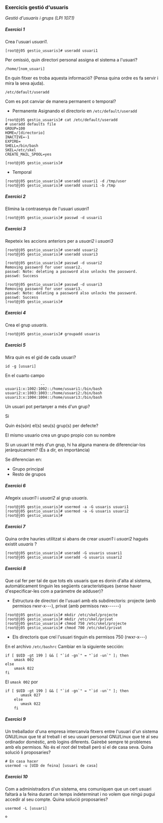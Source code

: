 
### Exercicis gestió d'usuaris

*Gestió d'usuaris i grups (LPI 107.1)*

##### Exercici 1

Crea l'usuari *usuari1*.

```
[root@j05 gestio_usuaris]# useradd usuari1
```

Per omissió, quin directori personal assigna el sistema a l'usuari?

`/home/[nom_usuari]`

En quin fitxer es troba aquesta informació? (Pensa quina ordre es fa servir i mira la seva ajuda).

`/etc/default/useradd`

Com es pot canviar de manera permanent o temporal?

- Permanente
Asignando el directorio en `/etc/default/useradd`
```
[root@j05 gestio_usuaris]# cat /etc/default/useradd
# useradd defaults file
GROUP=100
HOME=/[directorio]
INACTIVE=-1
EXPIRE=
SHELL=/bin/bash
SKEL=/etc/skel
CREATE_MAIL_SPOOL=yes

[root@j05 gestio_usuaris]# 

```

- Temporal
```
[root@j05 gestio_usuaris]# useradd usuari1 -d /tmp/user
[root@j05 gestio_usuaris]# useradd usuari1 -b /tmp
```

##### Exercici 2

Elimina la contrasenya de l'usuari *usuari1*

```
[root@j05 gestio_usuaris]# passwd -d usuari1 
```

##### Exercici 3

Repeteix les accions anteriors per a *usuari2* i *usuari3*

```
[root@j05 gestio_usuaris]# useradd usuari2
[root@j05 gestio_usuaris]# useradd usuari3

[root@j05 gestio_usuaris]# passwd -d usuari2
Removing password for user usuari2.
passwd: Note: deleting a password also unlocks the password.
passwd: Success

[root@j05 gestio_usuaris]# passwd -d usuari3
Removing password for user usuari3.
passwd: Note: deleting a password also unlocks the password.
passwd: Success
[root@j05 gestio_usuaris]# 
```

##### Exercici 4 

Crea el grup *usuaris*.
```
[root@j05 gestio_usuaris]# groupadd usuaris
```
##### Exercici 5 

Mira quin es el gid de cada usuari?

```
id -g [usuari]
```

En el cuarto campo
```
                --
usuari1:x:1002:1002::/home/usuari1:/bin/bash
usuari2:x:1003:1003::/home/usuari2:/bin/bash
usuari3:x:1004:1004::/home/usuari3:/bin/bash
```

Un usuari pot pertanyer a més d'un grup?

Si

Quin és(són) el(s) seu(s) grup(s) per defecte?

El mismo usuario crea un grupo propio con su nombre

Si un usuari té més d'un grup, hi ha alguna manera de diferenciar-los
jeràrquicament? (És a dir, en importància)

Se diferencian en:
- Grupo principal
- Resto de grupos

##### Exercici 6 

Afegeix *usuari1* i *usuari2* al grup *usuaris*.

```
[root@j05 gestio_usuaris]# usermod -a -G usuaris usuari1
[root@j05 gestio_usuaris]# usermod -a -G usuaris usuari2
[root@j05 gestio_usuaris]# 
```
##### Exercici 7

Quina ordre hauries utilitzat si abans de crear *usuari1* i *usuari2* hagués
existit *usuaris* ?

```
[root@j05 gestio_usuaris]# useradd -G usuaris usuari1
[root@j05 gestio_usuaris]# useradd -G usuaris usuari2
```

##### Exercici 8

Que cal fer per tal de que tots els usuaris que es donin d'alta al sistema,
automàticament tinguin les següents característiques (sense haver d'especificar-les com a paràmetre de adduser)?

* Estructura de directori de l'usuari amb els subdirectoris: projecte (amb
  permisos rwxr-x---), privat (amb permisos rwx------)

```
[root@j05 gestio_usuaris]# mkdir /etc/skel/projecte
[root@j05 gestio_usuaris]# mkdir /etc/skel/privat
[root@j05 gestio_usuaris]# chmod 750 /etc/skel/projecte
[root@j05 gestio_usuaris]# chmod 700 /etc/skel/privat
```

* Els directoris que creï l'usuari tinguin els permisos 750 (rwxr-x---)

En el archivo `/etc/bashrc`
Cambiar en la siguiente sección:
```
if [ $UID -gt 199 ] && [ "`id -gn`" = "`id -un`" ]; then
    umask 002
else
    umask 022
fi
```
El `umask 002` por
```
if [ $UID -gt 199 ] && [ "`id -gn`" = "`id -un`" ]; then
       umask 027
    else
       umask 022
    fi
```

##### Exercici 9

Un treballador d'una empresa intercanvia fitxers entre l'usuari d'un sistema GNU/Linux que té al
treball i el seu usuari personal GNU/Linux que té al seu ordinador domèstic,
amb logins diferents. Gairebé sempre té problemes amb els permisos. No és el
*root* del treball però sí el de casa seva. Quina solució li proposaries?

```
# En casa hacer
usermod -u [UID de feina] [usuari de casa]
```

##### Exercici 10

Com a administradors d'un sistema, ens comuniquen que un cert usuari faltarà a
la feina durant un temps indeterminat i no volem que ningú pugui accedir al seu
compte. Quina solució proposaries?

```
usermod -L [usuari]
```

º